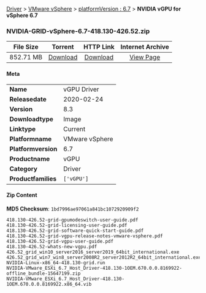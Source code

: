 
[Driver](/README.md)  >  [VMware vSphere](/index/Driver/VMware_vSphere.md)  >  [platformVersion : 6.7](/index/Driver/VMware_vSphere/6.7.md)  >  **NVIDIA vGPU for vSphere 6.7**


### NVIDIA-GRID-vSphere-6.7-418.130-426.52.zip

| **File Size** | **Torrent**  | **HTTP Link** | **Internet Archive** |
|:-------------:|:------------:|:-------------:|:--------------------:|
| 852.71 MB |  [Download](https://archive.org/download/nvgpu_NVIDIA-GRID-vSphere-6.7-418.130-426.52.zip_6gc1abdn/nvgpu_NVIDIA-GRID-vSphere-6.7-418.130-426.52.zip_6gc1abdn_archive.torrent)       | [Download](https://archive.org/compress/nvgpu_NVIDIA-GRID-vSphere-6.7-418.130-426.52.zip_6gc1abdn) | [View Page](https://archive.org/details/nvgpu_NVIDIA-GRID-vSphere-6.7-418.130-426.52.zip_6gc1abdn)       |

#### Meta

<table>
<tr><td><strong>Name</strong></td><td>vGPU Driver</td></tr>
<tr><td><strong>Releasedate</strong></td><td>2020-02-24</td></tr>
<tr><td><strong>Version</strong></td><td>8.3</td></tr>
<tr><td><strong>Downloadtype</strong></td><td>Image</td></tr>
<tr><td><strong>Linktype</strong></td><td>Current</td></tr>
<tr><td><strong>Platformname</strong></td><td>VMware vSphere</td></tr>
<tr><td><strong>Platformversion</strong></td><td>6.7</td></tr>
<tr><td><strong>Productname</strong></td><td>vGPU</td></tr>
<tr><td><strong>Category</strong></td><td>Driver</td></tr>
<tr><td><strong>Productfamilies</strong></td><td><code>['vGPU']</code></td></tr>
</table>

#### Zip Content

**MD5 Checksum**: `1bd7996ae97061a841bc1072920909f2`

```text
418.130-426.52-grid-gpumodeswitch-user-guide.pdf
418.130-426.52-grid-licensing-user-guide.pdf
418.130-426.52-grid-software-quick-start-guide.pdf
418.130-426.52-grid-vgpu-release-notes-vmware-vsphere.pdf
418.130-426.52-grid-vgpu-user-guide.pdf
418.130-426.52-whats-new-vgpu.pdf
426.52_grid_win10_server2016_server2019_64bit_international.exe
426.52_grid_win7_win8_server2008R2_server2012R2_64bit_international.exe
NVIDIA-Linux-x86_64-418.130-grid.run
NVIDIA-VMware_ESXi_6.7_Host_Driver-418.130-1OEM.670.0.0.8169922-offline_bundle-15647199.zip
NVIDIA-VMware_ESXi_6.7_Host_Driver-418.130-1OEM.670.0.0.8169922.x86_64.vib
```